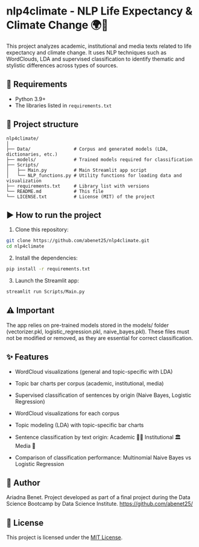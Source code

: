 # nlp4climate - NLP Life Expectancy & Climate Change 🌍🧠

This project analyzes academic, institutional and media texts related to life expectancy and climate change. It uses NLP techniques such as WordClouds, LDA and supervised classification to identify thematic and stylistic differences across types of sources.

## 🔧 Requirements

- Python 3.9+
- The libraries listed in `requirements.txt`

## 📁 Project structure

```
nlp4climate/
│
├── Data/                # Corpus and generated models (LDA, dictionaries, etc.)
├── models/              # Trained models required for classification
├── Scripts/
│   ├── Main.py          # Main Streamlit app script
│   └── NLP_functions.py # Utility functions for loading data and visualization
├── requirements.txt     # Library list with versions
└── README.md            # This file
└── LICENSE.txt          # License (MIT) of the project
```

## ▶️ How to run the project

1. Clone this repository:

```bash
git clone https://github.com/abenet25/nlp4climate.git
cd nlp4climate
```

2. Install the dependencies:

```bash
pip install -r requirements.txt
```

3. Launch the Streamlit app:

```bash
streamlit run Scripts/Main.py
```

## ⚠️ Important
The app relies on pre-trained models stored in the models/ folder (vectorizer.pkl, logistic_regression.pkl, naive_bayes.pkl). These files must not be modified or removed, as they are essential for correct classification.

## ✨ Features

- WordCloud visualizations (general and topic-specific with LDA)
- Topic bar charts per corpus (academic, institutional, media)
- Supervised classification of sentences by origin (Naive Bayes, Logistic Regression)

- WordCloud visualizations for each corpus
- Topic modeling (LDA) with topic-specific bar charts
- Sentence classification by text origin:
        Academic 🧑‍🎓
        Institutional 🏛️
        Media 📰
- Comparison of classification performance: Multinomial Naive Bayes vs Logistic Regression

## 👤 Author

Ariadna Benet. Project developed as part of a final project during the Data Science Bootcamp by Data Science Institute.
https://github.com/abenet25/

## 📄 License

This project is licensed under the [MIT License](LICENSE).
